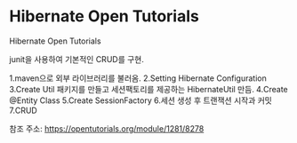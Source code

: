 # Hibernate Open Tutorials
Hibernate Open Tutorials 

junit을 사용하여 기본적인 CRUD를 구현.

1.maven으로 외부 라이브러리를 불러옴.
2.Setting Hibernate Configuration
3.Create Util 패키지를 만들고 세션팩토리를 제공하는 HibernateUtil 만듬. 
4.Create @Entity Class
5.Create SessionFactory
6.세션 생성 후 트랜잭션 시작과 커밋
7.CRUD 






















참조 주소: https://opentutorials.org/module/1281/8278
